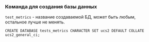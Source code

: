 ### Команда для создания базы данных

`test_metrics` - название создаваемой БД, может быть любым, остальное лучше не менять.

`CREATE DATABASE tests_metrics CHARACTER SET ucs2 DEFAULT COLLATE ucs2_general_ci;`

